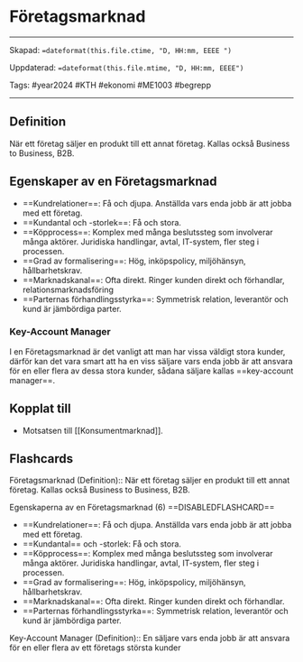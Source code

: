 # Företagsmarknad

---
Skapad: `=dateformat(this.file.ctime, "D, HH:mm, EEEE ")`

Uppdaterad: `=dateformat(this.file.mtime, "D, HH:mm, EEEE")`

Tags: #year2024 #KTH #ekonomi #ME1003 #begrepp

---

## Definition

När ett företag säljer en produkt till ett annat företag. Kallas också Business to Business, B2B.

## Egenskaper av en Företagsmarknad

- ==Kundrelationer==: Få och djupa. Anställda vars enda jobb är att jobba med ett företag.
- ==Kundantal och -storlek==: Få och stora.
- ==Köpprocess==: Komplex med många beslutssteg som involverar många aktörer. Juridiska handlingar, avtal, IT-system, fler steg i processen.
- ==Grad av formalisering==: Hög, inköpspolicy, miljöhänsyn, hållbarhetskrav.
- ==Marknadskanal==: Ofta direkt. Ringer kunden direkt och förhandlar, relationsmarknadsföring
- ==Parternas förhandlingsstyrka==: Symmetrisk relation, leverantör och kund är jämbördiga parter.

### Key-Account Manager

I en Företagsmarknad är det vanligt att man har vissa väldigt stora kunder, därför kan det vara smart att ha en viss säljare vars enda jobb är att ansvara för en eller flera av dessa stora kunder, sådana säljare kallas ==key-account manager==.

## Kopplat till

- Motsatsen till [[Konsumentmarknad]].

## Flashcards

Företagsmarknad (Definition):: När ett företag säljer en produkt till ett annat företag. Kallas också Business to Business, B2B.
<!--SR:!2024-02-22,14,290!2024-02-20,15,290-->

Egenskaperna av en Företagsmarknad (6)
==DISABLEDFLASHCARD==
- ==Kundrelationer==: Få och djupa. Anställda vars enda jobb är att jobba med ett företag.
- ==Kundantal== och -storlek: Få och stora.
- ==Köpprocess==: Komplex med många beslutssteg som involverar många aktörer. Juridiska handlingar, avtal, IT-system, fler steg i processen.
- ==Grad av formalisering==: Hög, inköpspolicy, miljöhänsyn, hållbarhetskrav.
- ==Marknadskanal==: Ofta direkt. Ringer kunden direkt och förhandlar.
- ==Parternas förhandlingsstyrka==: Symmetrisk relation, leverantör och kund är jämbördiga parter.
<!--SR:!2024-02-10,2,230!2024-02-11,2,212-->

Key-Account Manager (Definition):: En säljare vars enda jobb är att ansvara för en eller flera av ett företags största kunder
<!--SR:!2024-02-26,17,302!2024-02-12,4,273-->